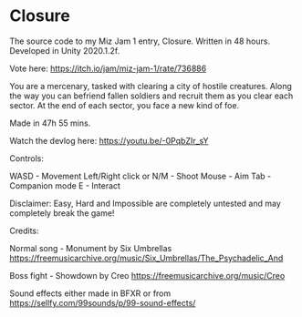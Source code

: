 # Closure

The source code to my Miz Jam 1 entry, Closure. Written in 48 hours. Developed in Unity 2020.1.2f.

Vote here: https://itch.io/jam/miz-jam-1/rate/736886

You are a mercenary, tasked with clearing a city of hostile creatures. Along the way you can befriend fallen soldiers and recruit them as you clear each sector. At the end of each sector, you face a new kind of foe.

Made in 47h 55 mins.

Watch the devlog here: https://youtu.be/-0PqbZIr_sY

Controls:

WASD - Movement
Left/Right click or N/M - Shoot
Mouse - Aim
Tab - Companion mode
E - Interact

Disclaimer: Easy, Hard and Impossible are completely untested and may completely break the game!

Credits:

Normal song - Monument by Six Umbrellas https://freemusicarchive.org/music/Six_Umbrellas/The_Psychadelic_And

Boss fight - Showdown by Creo https://freemusicarchive.org/music/Creo

Sound effects either made in BFXR or from https://sellfy.com/99sounds/p/99-sound-effects/
